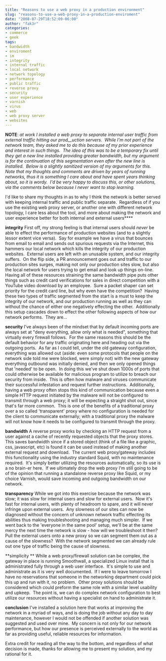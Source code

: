 ```yaml
---
title: "Reasons to use a web proxy in a production environment"
slug: "reasons-to-use-a-web-proxy-in-a-production-enviroment"
date: "2008-07-29T18:52:09-06:00"
author: "fak3r"
categories:
- commerce
- geek
tags:
- bandwidth
- enviroment
- im
- integrity
- internal traffic
- local network
- network topology
- performance
- public traffic
- reverse proxy
- security
- user experience
- varnish
- virus
- web
- web proxy server
- websites
---
```


**NOTE**: _at work I installed a web proxy to separate internal user traffic from external traffic hitting our prod__uction servers.  While I'm not part of the network team, they asked me to do this because of my prior experience and interest in such things.  The idea of this was to be a temporary fix until they get a new line installed providing greater bandwidth, but my argument is for the continuation of this segmentation even after the new line is installed.  Below is a slightly sanitized version of my arguments for this.  Note that my thoughts and comments are driven by years of running networks, thus it is something I care about and have spent years thinking about, so it is wordy.  I'd be very happy to discuss this, or other solutions, via the comments below because I never want to stop learning._

I'd like to share my thoughts in as to why I think the network is better served with keeping internal traffic and public traffic separate.  Regardless of if you use the existing web proxy server, or another one with different network topology, I care less about the tool, and more about making the network and user experience better for both internal and external users<!-- more -->****

**integrity**
First off, my strong feeling is that internal users should *never* be able to effect the performance of production websites (and to a slightly lessor extent vice versa).  Say for example we have a virus that bounces from email to email and sends out spurious requests via the Internet, this hammers our local network which kills the integrity of our production websites.  External users are left with an unusable system, and our integrity suffers.  On the flip side, a PR announcement goes out and traffic to our production sites surges, making not only our production sites slow, but also the local network for users trying to get email and look up things on-line.  Having all of these resources straining the same bandwidth pipe puts other things such as credit card verifications for sales in direct competition with a YouTube video download by an employee.  Sure a packet shaper can set priority for the credit card line, but why even have the competition?  Having these two types of traffic segmented from the start is a must to keep the integrity of our network, and our production running as well as they can without the chance of either one negatively effecting the other.  Additionally this setup cascades down to effect the other following aspects of how our network performs.  They are...

**security**
I've always been of the mindset that by default incoming ports are always set at "deny everything, allow only what is needed", something that virtually every firewall follows.  For the same reasons this should be the default behavior for any traffic originating here and heading out via the outgoing ports.  As far as I could tell, under the old gateway configuration, everything was allowed out (aside: even some protocols that people on the network side told me were blocked, were simply not) with the new gateway everything outbound was initially denied, and then we only opened things that 'needed' to be open.  In doing this we've shut down 1000s of ports that could otherwise be available for malicious program to utilize to breach our security from inside.  This is often how malware and viruses communicate their successful infestation and request further instructions.  Additionally, having a web proxy often stops this kind of communication because even a simple HTTP request initiated by the malware will not be configured to transmit through a web proxy; it will be expecting a straight shot out, since that's far more common.  This is one of the benefits of a traditional proxy over a so called 'transparent' proxy where no configuration is needed for the client to communicate externally; with a traditional proxy the malware will not know how it needs to be configured to transmit through the proxy.

**bandwidth**
A reverse proxy works by checking an HTTP request from a user against a cache of recently requested objects that the proxy stores.  This saves bandwidth since if a stored object (think of a file like a graphic, css, javascript, etc) is found it can be used instead of making another external request and download.  The current web proxy/gateway includes this functionality using the industry standard Squid, with no maintenance required.  It's simply better utilizing the resources automatically, so its use is a no brain-er here.  If we ultimately drop the web proxy I'm still going to be of the opinion that running a standalone reverse proxy like Squid, or my choice Varnish, would save incoming and outgoing bandwidth on our network.

**transparency**
While we got into this exercise because the network was slow; it was slow for internal users and slow for external users.  Now it's fast for internal users, with plenty of headroom to spare, and it will never infringe upon external users.  Any slowness of our sites can now be diagnosed without the concern of unknown network traffic effecting its abilities thus making troubleshooting and managing much simpler.  If we went back to the 'everyone in the same pool' setup, we'll be at the same mercy the next time the network is slow - how will we troubleshoot it then?  Pull the external users onto a new proxy so we can segment them out as a cause of the slowness?  With the network segmented we can already rule out one type of traffic being the cause of slowness.

**simplicity **
While a web proxy/firewall solution can be complex, the gateway in place is running Smoothwall, a specialized Linux install that is administrated fully through a web user interface.  It's simple to use and administrate as it is very well documented.  If I were to leave tomorrow I have no reservations that someone in the networking department could pick this up and run with it, no problem.  Other proxy solutions should be considered which could preform the same role with a similar level usability and upkeep.  The point is, we can do complex network configuration to best utilize our resources without having a specialist on hand to administrate it.

**conclusion**
I've installed a solution here that works at improving the network in a myriad of ways, and is doing the job without any day to day maintenance, however I would not be offended if another solution was suggested and used over mine.  My concern is not only for our network performance, but how our presence is perceived externally to the world as far as providing useful, reliable resources for information.

Extra credit for reading all the way to the bottom, and regardless of what decision is made, thanks for allowing me to present my solution, and my rational for it.
